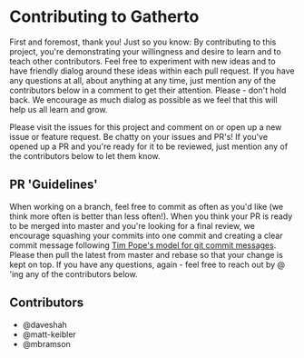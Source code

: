 # Contributing to Gatherto

First and foremost, thank you!
Just so you know: By contributing to this project, you're demonstrating your willingness and desire to learn and to teach other contributors. Feel free to experiment with new ideas and to have friendly dialog around these ideas within each pull request.
If you have any questions at all, about anything at any time, just mention any of the contributors below in a comment to get their attention. Please - don't hold back. We encourage as much dialog as possible as we feel that this will help us all learn and grow.  

Please visit the issues for this project and comment on or open up a new issue or feature request. Be chatty on your issues and PR's! If you've opened up a PR and you're ready for it to be reviewed, just mention any of the contributors below to let them know.

PR 'Guidelines'
-------------
When working on a branch, feel free to commit as often as you'd like (we think more often is better than less often!). When you think your PR is ready to be merged into master and you're looking for a final review, we encourage squashing your commits into one commit and creating a clear commit message following [Tim Pope's model for git commit messages](http://tbaggery.com/2008/04/19/a-note-about-git-commit-messages.html). Please then pull the latest from master and rebase so that your change is kept on top. If you have any questions, again - feel free to reach out by @ 'ing any of the contributors below.

Contributors
------------
* @daveshah
* @matt-keibler
* @mbramson







